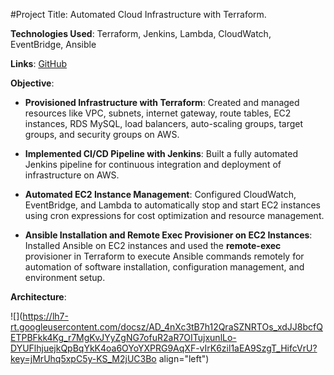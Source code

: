 #Project Title: Automated Cloud Infrastructure with Terraform.

**Technologies Used**: Terraform, Jenkins, Lambda, CloudWatch, EventBridge, Ansible

**Links**: [GitHub](https://github.com/sriram-ravi705/2-tier-app-deployment.git)

**Objective**:

* **Provisioned Infrastructure with Terraform**: Created and managed resources like VPC, subnets, internet gateway, route tables, EC2 instances, RDS MySQL, load balancers, auto-scaling groups, target groups, and security groups on AWS.
    
* **Implemented CI/CD Pipeline with Jenkins**: Built a fully automated Jenkins pipeline for continuous integration and deployment of infrastructure on AWS.
    
* **Automated EC2 Instance Management**: Configured CloudWatch, EventBridge, and Lambda to automatically stop and start EC2 instances using cron expressions for cost optimization and resource management.
    
* **Ansible Installation and Remote Exec Provisioner on EC2 Instances**: Installed Ansible on EC2 instances and used the **remote-exec** provisioner in Terraform to execute Ansible commands remotely for automation of software installation, configuration management, and environment setup.
    

**Architecture**:

![](https://lh7-rt.googleusercontent.com/docsz/AD_4nXc3tB7h12QraSZNRTOs_xdJJ8bcfQETPBFkk4Kg_r7MgKvJYyZgNG7ofuR2aR7OITujxunlLo-DYUFlhjuejkQpBqYkK4oa6OYoYXPRG9AqXF-vIrK6zil1aEA9SzgT_HifcVrU?key=jMrUhq5xpC5y-KS_M2jUC3Bo align="left")

